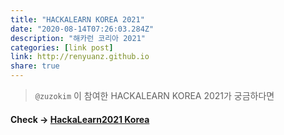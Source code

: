 ```yaml
---
title: "HACKALEARN KOREA 2021"
date: "2020-08-14T07:26:03.284Z"
description: "해카런 코리아 2021"
categories: [link post]
link: http://renyuanz.github.io
share: true
---
```


> `@zuzokim` 이 참여한 HACKALEARN KOREA 2021가 궁금하다면

#### Check -> [HackaLearn2021 Korea](https://github.com/devrel-kr/HackaLearn) 
